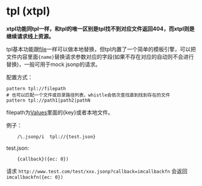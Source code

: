 # tpl (xtpl)

__xtpl功能同tpl一样，和tpl的唯一区别是tpl找不到对应文件返回404，而xtpl则是继续请求线上资源。__


tpl基本功能跟[file](file.html)一样可以做本地替换，但tpl内置了一个简单的模板引擎，可以把文件内容里面`{name}`替换请求参数对应的字段(如果不存在对应的自动则不会进行替换)，一般可用于mock jsonp的请求。

配置方式：

	pattern tpl://filepath
	# 也可以匹配一个文件或目录路径列表，whistle会依次查找直到找到存在的文件
	pattern tpl://path1|path2|pathN
		
filepath为[Values](http://local.whistlejs.com/#values)里面的{key}或者本地文件。


例子：

		/\.jsonp/i  tpl://{test.json}
		
test.json:

		{callback}({ec: 0})

请求 `http://www.test.com/test/xxx.jsonp?callback=imcallbackfn` 会返回 `imcallbackfn({ec: 0})`
